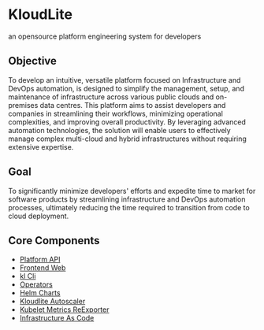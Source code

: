 # KloudLite
an opensource platform engineering system for developers

## Objective
To develop an intuitive, versatile platform focused on Infrastructure and 
DevOps automation, is designed to simplify the management, setup, and maintenance of infrastructure across 
various public clouds and on-premises data centres. This platform aims to assist developers and companies 
in streamlining their workflows, minimizing operational complexities, and improving overall productivity. 
By leveraging advanced automation technologies, the solution will enable users to effectively manage complex 
multi-cloud and hybrid infrastructures without requiring extensive expertise.

## Goal
To significantly minimize developers' efforts and expedite time to market for software products 
by streamlining infrastructure and DevOps automation processes, ultimately reducing the time required to transition 
from code to cloud deployment.


## Core Components
+ [Platform API](https://github.com/kloudlite/api)
+ [Frontend Web](https://github.com/kloudlite/web)
+ [kl Cli](https://github.com/kloudlite/kl)
+ [Operators](https://github.com/kloudlite/operator)
+ [Helm Charts](https://github.com/kloudlite/helm-charts)
+ [Kloudlite Autoscaler](https://github.com/kloudlite/autoscaler/tree/kloudlite)
+ [Kubelet Metrics ReExporter](https://github.com/kloudlite/kubelet-metrics-reexporter)
+ [Infrastructure As Code](https://github.com/kloudlite/infrastructure-as-code)
